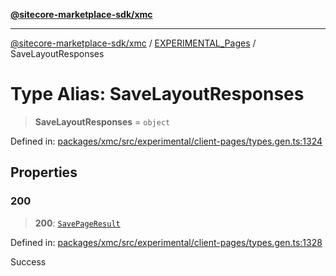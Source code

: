 [**@sitecore-marketplace-sdk/xmc**](../../../../README.md)

***

[@sitecore-marketplace-sdk/xmc](../../../../README.md) / [EXPERIMENTAL\_Pages](../README.md) / SaveLayoutResponses

# Type Alias: SaveLayoutResponses

> **SaveLayoutResponses** = `object`

Defined in: [packages/xmc/src/experimental/client-pages/types.gen.ts:1324](https://github.com/Sitecore/marketplace-sdk/blob/main/packages/xmc/src/experimental/client-pages/types.gen.ts#L1324)

## Properties

### 200

> **200**: [`SavePageResult`](SavePageResult.md)

Defined in: [packages/xmc/src/experimental/client-pages/types.gen.ts:1328](https://github.com/Sitecore/marketplace-sdk/blob/main/packages/xmc/src/experimental/client-pages/types.gen.ts#L1328)

Success
